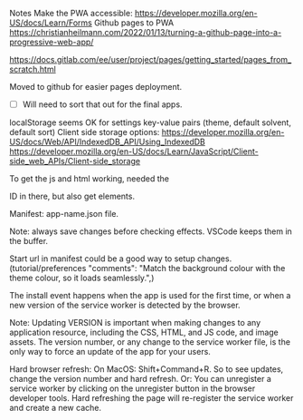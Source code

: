 Notes
Make the PWA accessible: https://developer.mozilla.org/en-US/docs/Learn/Forms
Github pages to PWA https://christianheilmann.com/2022/01/13/turning-a-github-page-into-a-progressive-web-app/

https://docs.gitlab.com/ee/user/project/pages/getting_started/pages_from_scratch.html

Moved to github for easier pages deployment.
- [ ] Will need to sort that out for the final apps.

localStorage seems OK for settings key-value pairs (theme, default solvent, default sort)
Client side storage options: https://developer.mozilla.org/en-US/docs/Web/API/IndexedDB_API/Using_IndexedDB
https://developer.mozilla.org/en-US/docs/Learn/JavaScript/Client-side_web_APIs/Client-side_storage


To get the js and html working, needed the  <form id="new-period"> ID in there, but also get elements.

Manifest: app-name.json file.

Note: always save changes before checking effects. VSCode keeps them in the buffer.

Start url in manifest could be a good way to setup changes. (tutorial/preferences
"comments": "Match the background colour with the theme colour, so it loads seamlessly.",)

The install event happens when the app is used for the first time, or when a new version of the service worker is detected by the browser. 

Note: Updating VERSION is important when making changes to any application resource, including the CSS, HTML, and JS code, and image assets. The version number, or any change to the service worker file, is the only way to force an update of the app for your users.

Hard browser refresh: On MacOS: Shift+Command+R.
So to see updates, change the version number and hard refresh.
Or:
You can unregister a service worker by clicking on the unregister button in the browser developer tools. Hard refreshing the page will re-register the service worker and create a new cache.